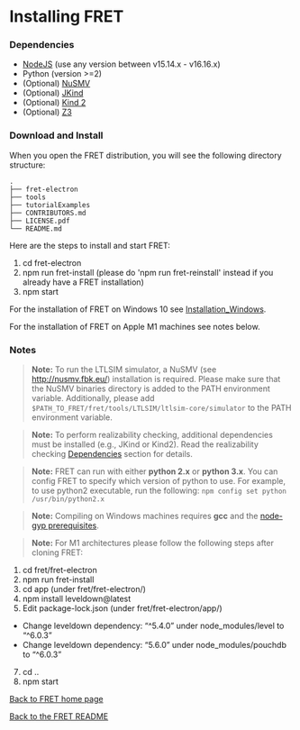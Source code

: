 # Installing FRET

### Dependencies

 * [NodeJS](https://nodejs.org/en/download/) (use any version between v15.14.x - v16.16.x)
 * Python (version >=2)
 * (Optional) [NuSMV](http://nusmv.fbk.eu/)
 * (Optional) [JKind](https://github.com/andrewkatis/jkind-1/releases/latest)
 * (Optional) [Kind 2](https://github.com/kind2-mc/kind2/blob/develop/README.rst)
 * (Optional) [Z3](https://github.com/Z3Prover/z3/releases)

### Download and Install

When you open the FRET distribution, you will see the following directory structure:

```
.
├── fret-electron
├── tools
├── tutorialExamples
├── CONTRIBUTORS.md
├── LICENSE.pdf
└── README.md
```

Here are the steps to install and start FRET:

1. cd fret-electron
2. npm run fret-install (please do 'npm run fret-reinstall' instead if you already have a FRET installation)
3. npm start

For the installation of FRET on Windows 10 see [Installation_Windows](installation_windows.md).

For the installation of FRET on Apple M1 machines see notes below.


### Notes

> __Note:__ To run the LTLSIM simulator, a NuSMV (see http://nusmv.fbk.eu/) installation is required. Please make sure that the NuSMV binaries directory is added to the PATH environment variable. Additionally, please add `$PATH_TO_FRET/fret/tools/LTLSIM/ltlsim-core/simulator` to the PATH environment variable.

> __Note:__ To perform realizability checking, additional dependencies must be installed (e.g., JKind or Kind2). Read the realizability checking [Dependencies](../exports/realizabilityManual.md) section for details.

> __Note:__ FRET can run with either **python 2.x** or **python 3.x**. You can config FRET to specify which version of python to use. For example, to use python2 executable, run the following: `npm config set python /usr/bin/python2.x`

> __Note:__ Compiling on Windows machines requires  **gcc** and the [node-gyp prerequisites](https://github.com/nodejs/node-gyp#on-windows).

> __Note:__ For M1 architectures please follow the following steps after cloning FRET:
1. cd fret/fret-electron
2. npm run fret-install
4. cd app (under fret/fret-electron/)
5. npm install leveldown@latest
6. Edit package-lock.json (under fret/fret-electron/app/)
- Change leveldown dependency: “^5.4.0” under node_modules/level to “^6.0.3”
- Change leveldown dependency: “5.6.0” under node_modules/pouchdb to “^6.0.3”
7. cd ..
8. npm start

[Back to FRET home page](../userManual.md)

[Back to the FRET README](../../../../README.md)
